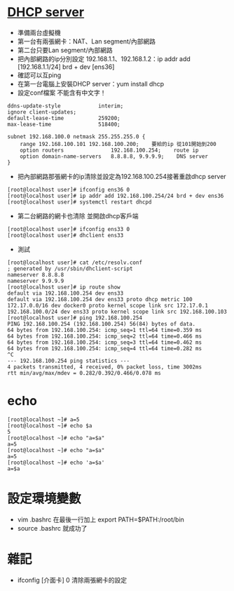 # [DHCP server](http://linux.vbird.org/linux_server/0340dhcp.php#server_dhcpd.conf)
* 準備兩台虛擬機
* 第一台有兩張網卡：NAT、Lan segment/內部網路
* 第二台只要Lan segment/內部網路
* 把內部網路的ip分別設定 192.168.1.1、192.168.1.2：ip addr add [192.168.1.1/24] brd + dev [ens36]
* 確認可以互ping
* 在第一台電腦上安裝DHCP server：yum install dhcp
* 設定conf檔案 不能含有中文字！
```
ddns-update-style            interim;
ignore client-updates;
default-lease-time           259200;
max-lease-time               518400;

subnet 192.168.100.0 netmask 255.255.255.0 {
    range 192.168.100.101 192.168.100.200;    要給的ip 從101開始到200
    option routers               192.168.100.254;    route ip
    option domain-name-servers   8.8.8.8, 9.9.9.9;    DNS server
}
```
* 把內部網路那張網卡的ip清除並設定為192.168.100.254接著重啟dhcp server
```
[root@localhost user]# ifconfig ens36 0
[root@localhost user]# ip addr add 192.168.100.254/24 brd + dev ens36
[root@localhost user]# systemctl restart dhcpd
```
* 第二台網路的網卡也清除 並開啟dhcp客戶端
```
[root@localhost user]# ifconfig ens33 0
[root@localhost user]# dhclient ens33
```
* 測試
```
[root@localhost user]# cat /etc/resolv.conf
; generated by /usr/sbin/dhclient-script
nameserver 8.8.8.8
nameserver 9.9.9.9
[root@localhost user]# ip route show
default via 192.168.100.254 dev ens33 
default via 192.168.100.254 dev ens33 proto dhcp metric 100 
172.17.0.0/16 dev docker0 proto kernel scope link src 172.17.0.1 
192.168.100.0/24 dev ens33 proto kernel scope link src 192.168.100.103 
[root@localhost user]# ping 192.168.100.254
PING 192.168.100.254 (192.168.100.254) 56(84) bytes of data.
64 bytes from 192.168.100.254: icmp_seq=1 ttl=64 time=0.359 ms
64 bytes from 192.168.100.254: icmp_seq=2 ttl=64 time=0.466 ms
64 bytes from 192.168.100.254: icmp_seq=3 ttl=64 time=0.462 ms
64 bytes from 192.168.100.254: icmp_seq=4 ttl=64 time=0.282 ms
^C
--- 192.168.100.254 ping statistics ---
4 packets transmitted, 4 received, 0% packet loss, time 3002ms
rtt min/avg/max/mdev = 0.282/0.392/0.466/0.078 ms
```

# echo
```
[root@localhost ~]# a=5
[root@localhost ~]# echo $a
5
[root@localhost ~]# echo "a=$a"
a=5
[root@localhost ~]# echo "a=$a"
a=5
[root@localhost ~]# echo 'a=$a'
a=$a
```

# 設定環境變數
* vim .bashrc 在最後一行加上 export PATH=$PATH:/root/bin
* source .bashrc 就成功了


# 雜記
* ifconfig [介面卡] 0 清除兩張網卡的設定
